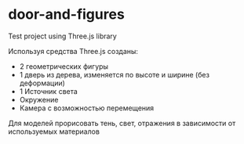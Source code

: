 # door-and-figures
Test project using Three.js library

Используя средства Three.js созданы:

- 2 геометрических фигуры
- 1 дверь из дерева, изменяется по высоте и ширине (без деформации)
- 1 Источник света
- Окружение
- Камера с возможностью перемещения

Для моделей прорисовать тень, свет, отражения в зависимости от используемых материалов
